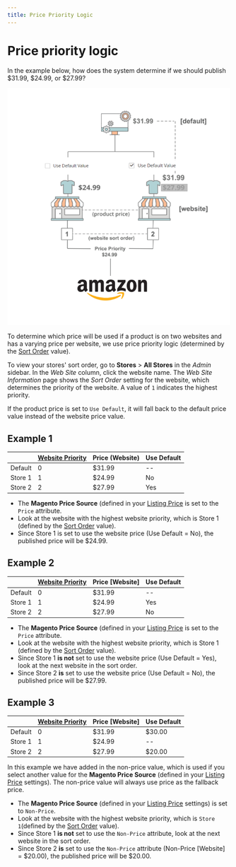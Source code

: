 ```yaml
---
title: Price Priority Logic
---
```


# Price priority logic

In the example below, how does the system determine if we should publish $31.99, $24.99, or $27.99?

![](assets/amazon-price-scope.png)

To determine which price will be used if a product is on two websites and has a varying price per website, we use price priority logic (determined by the [Sort Order](https://docs.magento.com/user-guide/stores/stores-all-create-view.html) value).

To view your stores' sort order, go to **Stores** > **All Stores** in the _Admin_ sidebar. In the _Web Site_ column, click the website name. The _Web Site Information_ page shows the _Sort Order_ setting for the website, which determines the priority of the website. A value of `1` indicates the highest priority.

If the product price is set to `Use Default`, it will fall back to the default price value instead of the website price value.

## Example 1

||[Website Priority](https://docs.magento.com/user-guide/configuration/scope.html)|Price (Website)|Use Default|
|---|---|---|---|
|Default|0|$31.99|--|
|Store 1|1|$24.99|No|
|Store 2|2|$27.99|Yes|

- The **Magento Price Source** (defined in your [Listing Price](./listing-price.md) is set to the `Price` attribute.
- Look at the website with the highest website priority, which is Store 1 (defined by the [Sort Order](https://docs.magento.com/user-guide/stores/stores-all-create-view.html) value).
- Since Store 1 is set to use the website price (Use Default = No), the published price will be $24.99.

## Example 2

||[Website Priority](https://docs.magento.com/user-guide/configuration/scope.html)|Price [Website]|Use Default|
|---|---|---|---|
|Default|0|$31.99|--|
|Store 1|1|$24.99|Yes|
|Store 2|2|$27.99|No|

- The **Magento Price Source** (defined in your [Listing Price](./listing-price.md) is set to the `Price` attribute.
- Look at the website with the highest website priority, which is Store 1 (defined by the [Sort Order](https://docs.magento.com/user-guide/stores/stores-all-create-view.html) value).
- Since Store 1 **is not** set to use the website price (Use Default = Yes), look at the next website in the sort order.
- Since Store 2 **is** set to use the website price (Use Default = No), the published price will be $27.99.

## Example 3

||[Website Priority](https://docs.magento.com/user-guide/configuration/scope.html)|Price [Website]|Use Default|
|---|---|---|---|
|Default|0|$31.99|$30.00|
|Store 1|1|$24.99|--|
|Store 2|2|$27.99|$20.00|

In this example we have added in the non-price value, which is used if you select another value for the **Magento Price Source** (defined in your [Listing Price](./listing-price.md) settings). The non-price value will always use price as the fallback price.

- The **Magento Price Source** (defined in your [Listing Price](./listing-price.md) settings) is set to `Non-Price`.
- Look at the website with the highest website priority, which is `Store 1`(defined by the [Sort Order](https://docs.magento.com/user-guide/stores/stores-all-create-view.html) value).
- Since Store 1 **is not** set to use the `Non-Price` attribute, look at the next website in the sort order.
- Since Store 2 **is** set to use the `Non-Price` attribute (Non-Price [Website] = $20.00), the published price will be $20.00.
